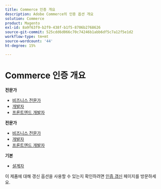 ```yaml
---
title: Commerce 인증 개요
description: Adobe Commerce의 인증 옵션 개요
solution: Commerce
product: Magento
exl-id: 8a9f63f9-b2f9-438f-b1f5-8706b2768626
source-git-commit: 525cdd6d066c70c74246b1abb6df5c7a12f5e1d2
workflow-type: tm+mt
source-wordcount: '44'
ht-degree: 15%

---
```


# Commerce 인증 개요

**전문가**

* [비즈니스 전문가](/help/certifications/ac/ac-p-business.md) <!--AD0-E712-->
* [개발자](/help/certifications/ac/ac-p-developer.md) <!--AD0-E717-->
* [프론트엔드 개발자](/help/certifications/ac/ac-p-fedeveloper0623.md) <!--AD0-E721-->

**전문가**

* [비즈니스 전문가](/help/certifications/ac/ac-e-business.md) <!--AD0-E708-->
* [개발자](/help/certifications/ac/ac-e-developer.md) <!--AD0-E716-->
* [프론트엔드 개발자](/help/certifications/ac/ac-e-fedeveloper0623.md) <!--AD0-E720-->

**기본**

* [설계자](/help/certifications/ac/ac-m-architect.md) <!--AD0-E718-->

이 제품에 대해 갱신 옵션을 사용할 수 있는지 확인하려면 [인증 갱신](/help/certifications/renew.md) 페이지를 방문하세요.
